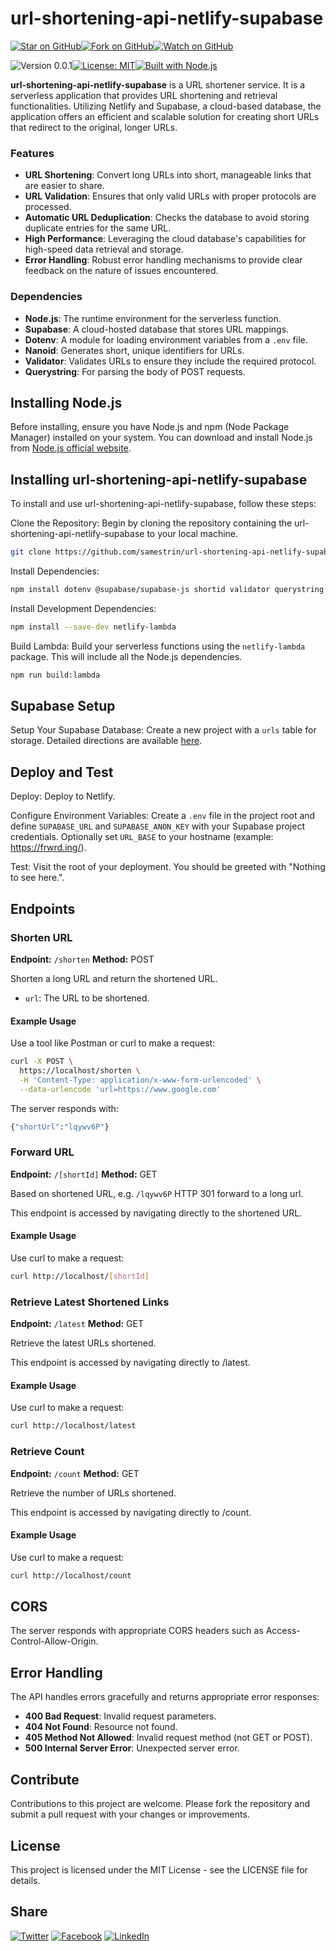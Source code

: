 # url-shortening-api-netlify-supabase

[![Star on GitHub](https://img.shields.io/github/stars/samestrin/url-shortening-api-netlify-supabase?style=social)](https://github.com/samestrin/url-shortening-api-netlify-supabase/stargazers)[![Fork on GitHub](https://img.shields.io/github/forks/samestrin/url-shortening-api-netlify-supabase?style=social)](https://github.com/samestrin/url-shortening-api-netlify-supabase/network/members)[![Watch on GitHub](https://img.shields.io/github/watchers/samestrin/url-shortening-api-netlify-supabase?style=social)](https://github.com/samestrin/url-shortening-api-netlify-supabase/watchers)

![Version 0.0.1](https://img.shields.io/badge/Version-0.0.1-blue)[![License: MIT](https://img.shields.io/badge/License-MIT-yellow.svg)](https://opensource.org/licenses/MIT)[![Built with Node.js](https://img.shields.io/badge/Built%20with-Node.js-green)](https://nodejs.org/)

**url-shortening-api-netlify-supabase** is a URL shortener service. It is a serverless application that provides URL shortening and retrieval functionalities. Utilizing Netlify and Supabase, a cloud-based database, the application offers an efficient and scalable solution for creating short URLs that redirect to the original, longer URLs.

### **Features**

- **URL Shortening**: Convert long URLs into short, manageable links that are easier to share.
- **URL Validation**: Ensures that only valid URLs with proper protocols are processed.
- **Automatic URL Deduplication**: Checks the database to avoid storing duplicate entries for the same URL.
- **High Performance**: Leveraging the cloud database's capabilities for high-speed data retrieval and storage.
- **Error Handling**: Robust error handling mechanisms to provide clear feedback on the nature of issues encountered.

### **Dependencies**

- **Node.js**: The runtime environment for the serverless function.
- **Supabase**: A cloud-hosted database that stores URL mappings.
- **Dotenv**: A module for loading environment variables from a `.env` file.
- **Nanoid**: Generates short, unique identifiers for URLs.
- **Validator**: Validates URLs to ensure they include the required protocol.
- **Querystring**: For parsing the body of POST requests.

## **Installing Node.js**

Before installing, ensure you have Node.js and npm (Node Package Manager) installed on your system. You can download and install Node.js from [Node.js official website](https://nodejs.org/).

## **Installing url-shortening-api-netlify-supabase**

To install and use url-shortening-api-netlify-supabase, follow these steps:

Clone the Repository: Begin by cloning the repository containing the url-shortening-api-netlify-supabase to your local machine.

```bash
git clone https://github.com/samestrin/url-shortening-api-netlify-supabase/
```

Install Dependencies:

```bash
npm install dotenv @supabase/supabase-js shortid validator querystring
```

Install Development Dependencies:

```bash
npm install --save-dev netlify-lambda
```

Build Lambda: Build your serverless functions using the `netlify-lambda` package. This will include all the Node.js dependencies.

```bash
npm run build:lambda
```

## **Supabase Setup**

Setup Your Supabase Database: Create a new project with a `urls` table for storage. Detailed directions are available [here](SUPABASE.md).

## **Deploy and Test**

Deploy: Deploy to Netlify.

Configure Environment Variables: Create a `.env` file in the project root and define `SUPABASE_URL` and `SUPABASE_ANON_KEY` with your Supabase project credentials. Optionally set `URL_BASE` to your hostname (example: https://frwrd.ing/).

Test: Visit the root of your deployment. You should be greeted with "Nothing to see here.".

## Endpoints

### Shorten URL

**Endpoint:** `/shorten` **Method:** POST

Shorten a long URL and return the shortened URL.

- `url`: The URL to be shortened.

#### **Example Usage**

Use a tool like Postman or curl to make a request:

```bash
curl -X POST \
  https://localhost/shorten \
  -H 'Content-Type: application/x-www-form-urlencoded' \
  --data-urlencode 'url=https://www.google.com'
```

The server responds with:

```bash
{"shortUrl":"lqywv6P"}
```

### Forward URL

**Endpoint:** `/[shortId]` **Method:** GET

Based on shortened URL, e.g. `/lqywv6P` HTTP 301 forward to a long url.

This endpoint is accessed by navigating directly to the shortened URL.

#### **Example Usage**

Use curl to make a request:

```bash
curl http://localhost/[shortId]
```

### Retrieve Latest Shortened Links

**Endpoint:** `/latest` **Method:** GET

Retrieve the latest URLs shortened.

This endpoint is accessed by navigating directly to /latest.

#### **Example Usage**

Use curl to make a request:

```bash
curl http://localhost/latest
```

### Retrieve Count

**Endpoint:** `/count` **Method:** GET

Retrieve the number of URLs shortened.

This endpoint is accessed by navigating directly to /count.

#### **Example Usage**

Use curl to make a request:

```bash
curl http://localhost/count
```

## CORS

The server responds with appropriate CORS headers such as Access-Control-Allow-Origin.

## Error Handling

The API handles errors gracefully and returns appropriate error responses:

- **400 Bad Request**: Invalid request parameters.
- **404 Not Found**: Resource not found.
- **405 Method Not Allowed**: Invalid request method (not GET or POST).
- **500 Internal Server Error**: Unexpected server error.

## Contribute

Contributions to this project are welcome. Please fork the repository and submit a pull request with your changes or improvements.

## License

This project is licensed under the MIT License - see the LICENSE file for details.

## Share

[![Twitter](https://img.shields.io/badge/X-Tweet-blue)](https://twitter.com/intent/tweet?text=Check%20out%20this%20awesome%20project!&url=https://github.com/samestrin/url-shortening-api-netlify-supabase) [![Facebook](https://img.shields.io/badge/Facebook-Share-blue)](https://www.facebook.com/sharer/sharer.php?u=https://github.com/samestrin/url-shortening-api-netlify-supabase) [![LinkedIn](https://img.shields.io/badge/LinkedIn-Share-blue)](https://www.linkedin.com/sharing/share-offsite/?url=https://github.com/samestrin/url-shortening-api-netlify-supabase)
